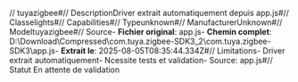 // tuyazigbee#// DescriptionDriver extrait automatiquement depuis app.js#// Classelights#// Capabilities#// Typeunknown#// ManufacturerUnknown#// Modeltuyazigbee#// Source- **Fichier original**: app.js- **Chemin complet**: D:\Download\Compressed\com.tuya.zigbee-SDK3_2\com.tuya.zigbee-SDK3\app.js- **Extrait le**: 2025-08-05T08:35:44.334Z#// Limitations- Driver extrait automatiquement- Ncessite tests et validation- Source: app.js#// Statut En attente de validation
